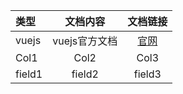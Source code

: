 | 类型      |   文档内容  |   文档链接   |
| :-------- | :--------:| :------: |
| vuejs |   vuejs官方文档  |  [官网](www.baidu.com) |
| Col1      |     Col2 |   Col3   |
| field1    |   field2 |  field3  |